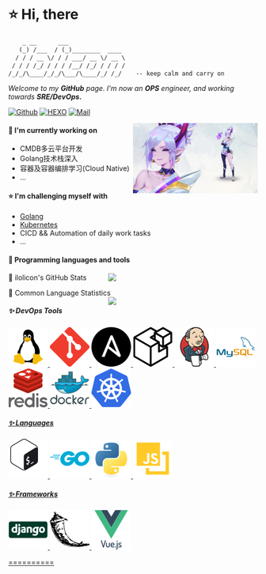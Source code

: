 <!-- **ilolicon/ilolicon** is a ✨ _special_ ✨ repository because its `README.md` (this file) appears on your GitHub profile.

Here are some ideas to get you started:

- 🔭 I’m currently working on ...
- 🌱 I’m currently learning ...
- 👯 I’m looking to collaborate on ...
- 🤔 I’m looking for help with ...
- 💬 Ask me about ...
- 📫 How to reach me: ...
- 😄 Pronouns: ...
- ⚡ Fun fact: ... -->

# ⭐ Hi, there

        _ __      ___                
       (_) /___  / (_)________  ____ 
      / / / __ \/ / / ___/ __ \/ __ \
     / / / /_/ / / / /__/ /_/ / / / /
    /_/_/\____/_/_/\___/\____/_/ /_/    -- keep calm and carry on

*Welcome to my **GitHub** page.*
*I'm now an **OPS** engineer, and working towards **SRE/DevOps.***

[![Github](https://img.shields.io/badge/-Github-000?style=flat&logo=Github&logoColor=white)](https://github.com/KarubinMinho)
[![HEXO](https://img.shields.io/badge/Hexo-0E83CD?style=flat&logo=Hexo&logoColor=white)](https://karubinminho.github.io/)
[![Mail](https://img.shields.io/badge/Mail-EA4335?style=flat&logo=Gmail&logoColor=white)](mailto:97431110@qq.com)

<!-- markdownlint-disable MD033 -->
<img align="right" src="/image/riven.jpg" width="50%" height="auto" />

<!-- markdownlint-disable MD001 -->
#### 💫 I'm currently working on

- CMDB多云平台开发
- Golang技术栈深入
- 容器及容器编排学习(Cloud Native)
- ...

#### ⭐ I'm challenging myself with

- [Golang](https://golang.google.cn/)
- [Kubernetes](https://kubernetes.io/)
- CICD && Automation of daily work tasks
- ...

#### 🐳 Programming languages and tools

<!-- GitHub readme stats  -->
📖 ilolicon's GitHub Stats
<img align="right" width="60%" src="https://github-readme-stats.vercel.app/api?username=ilolicon&show_icons=true&theme=radical&count_private=true&include_all_commits=true&hide_border=true"/>

<!-- top languages  -->
🌊 Common Language Statistics
<img align="right" width="60%" src="https://github-readme-stats-ilolicon.vercel.app/api/top-langs?username=ilolicon&show_icons=true&theme=onedark&layout=compact&count_private=true&hide=html,jupyter%20notebook,css,scss&hide_title=true&hide_border=true"/>

##### ✨ DevOps Tools

<a href="https://www.linux.org">
<img src="svg/linux-original.svg">

<a href="https://git-scm.com">
<img src="svg/git-scm-icon.svg">

<a href="https://www.ansible.com">
<img src="svg/ansible-icon.svg">

<a href="https://saltproject.io">
<img src="svg/saltstack-icon.svg">

<a href="https://www.jenkins.io">
<img src="svg/jenkins-icon.svg">

<a href="https://www.mysql.com">
<img src="svg/mysql-original-wordmark.svg">

<a href="https://redis.io">
<img src="svg/redis-original-wordmark.svg">

<a href="https://www.docker.com">
<img src="svg/docker-original-wordmark.svg">

<a href="https://kubernetes.io">
<img src="svg/kubernetes-icon.svg">

##### ✨ Languages

<a href="https://www.gnu.org/software/bash">
<img src="svg/gnu_bash-icon.svg"/>

<a href="https://golang.org">
<img src="svg/go-original.svg">

<a href="https://www.python.org">
<img src="svg/python-original.svg">

<a href="https://developer.mozilla.org/en-US/docs/Web/JavaScript">
<img src="svg/jsvascript-original.svg">

##### ✨ Frameworks

<a href="https://www.djangoproject.com">
<img src="svg/django-original.svg">

<a href="https://flask.palletsprojects.com">
<img src="svg/pocoo_flask-icon.svg">

<a href="https://vuejs.org">
<img src="svg/vuejs-original-wordmark.svg">
</div>

==========
